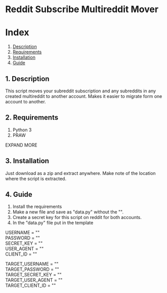 # **Reddit Subscribe Multireddit Mover**

# Index
1. [Description](#description)
2. [Requirements](#requirements)
3. [Installation](#installation)
4. [Guide](#guide)

<a name="description"></a>
## 1. Description
This script moves your subreddit subscription and any subreddits in any created multireddit to another account. Makes it easier to migrate form one account to another.

<a name="requirements"></a>
## 2. Requirements
1. Python 3
2. PRAW

EXPAND MORE

<a name="installation"></a>
## 3. Installation
Just download as a zip and extract anywhere. Make note of the location where the script is extracted.

<a name="guide"></a>
## 4. Guide
1. Install the requirements
2. Make a new file and save as "data.py" without the "".
3. Create a secret key for this script on reddit for both accounts.
4. In the "data.py" file put in the template

USERNAME = ""  
PASSWORD = ""  
SECRET_KEY = ""  
USER_AGENT = ""  
CLIENT_ID = ""  

TARGET_USERNAME = ""  
TARGET_PASSWORD = ""  
TARGET_SECRET_KEY = ""  
TARGET_USER_AGENT = ""  
TARGET_CLIENT_ID = ""  
